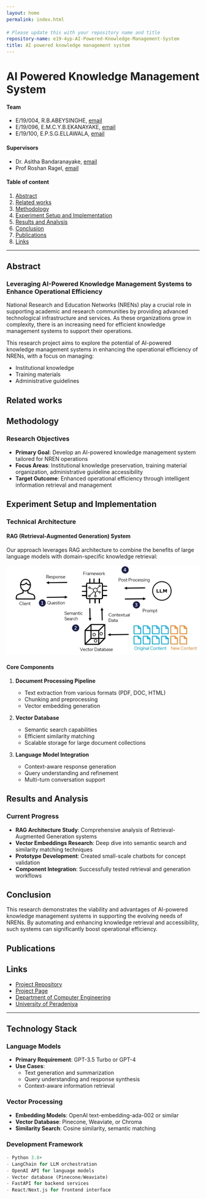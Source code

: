 ```yaml
---
layout: home
permalink: index.html

# Please update this with your repository name and title
repository-name: e19-4yp-AI-Powered-Knowledge-Management-System
title: AI powered knowledge management system
---
```


[comment]: # "This is the standard layout for the project, but you can clean this and use your own template"

# AI Powered Knowledge Management System

#### Team

- E/19/004, R.B.ABEYSINGHE, [email](mailto:e19004@eng.pdn.ac.lk)
- E/19/096, E.M.C.Y.B.EKANAYAKE, [email](mailto:e19096@eng.pdn.ac.lk)
- E/19/100, E.P.S.G.ELLAWALA, [email](mailto:e19100@eng.pdn.ac.lk)

#### Supervisors

- Dr. Asitha Bandaranayake, [email](mailto:asithab@eng.pdn.ac.lk)
- Prof Roshan Ragel, [email](mailto:roshanr@eng.pdn.ac.lk)

#### Table of content

1. [Abstract](#abstract)
2. [Related works](#related-works)
3. [Methodology](#methodology)
4. [Experiment Setup and Implementation](#experiment-setup-and-implementation)
5. [Results and Analysis](#results-and-analysis)
6. [Conclusion](#conclusion)
7. [Publications](#publications)
8. [Links](#links)

---

## Abstract

### Leveraging AI-Powered Knowledge Management Systems to Enhance Operational Efficiency

National Research and Education Networks (NRENs) play a crucial role in supporting academic and research communities
by providing advanced technological infrastructure and services. As these organizations grow in complexity, there is an
increasing need for efficient knowledge management systems to support their operations.

This research project aims to explore the potential of AI-powered knowledge management systems in enhancing the operational efficiency of NRENs, with a focus on managing:

- Institutional knowledge
- Training materials
- Administrative guidelines

## Related works

## Methodology

### Research Objectives

- **Primary Goal**: Develop an AI-powered knowledge management system tailored for NREN operations
- **Focus Areas**: Institutional knowledge preservation, training material organization, administrative guideline accessibility
- **Target Outcome**: Enhanced operational efficiency through intelligent information retrieval and management

## Experiment Setup and Implementation

### Technical Architecture

#### RAG (Retrieval-Augmented Generation) System

Our approach leverages RAG architecture to combine the benefits of large language models with domain-specific knowledge retrieval:

![ARG ARCHITECTURE](images/arg_arch.png)

#### Core Components

1. **Document Processing Pipeline**

   - Text extraction from various formats (PDF, DOC, HTML)
   - Chunking and preprocessing
   - Vector embedding generation

2. **Vector Database**

   - Semantic search capabilities
   - Efficient similarity matching
   - Scalable storage for large document collections

3. **Language Model Integration**
   - Context-aware response generation
   - Query understanding and refinement
   - Multi-turn conversation support

## Results and Analysis

### Current Progress

- **RAG Architecture Study**: Comprehensive analysis of Retrieval-Augmented Generation systems
- **Vector Embeddings Research**: Deep dive into semantic search and similarity matching techniques
- **Prototype Development**: Created small-scale chatbots for concept validation
- **Component Integration**: Successfully tested retrieval and generation workflows

## Conclusion

This research demonstrates the viability and advantages of AI-powered knowledge management systems in supporting the evolving needs of NRENs. By automating and enhancing knowledge retrieval and accessibility, such systems can significantly boost operational efficiency.

## Publications

[//]: # "Note: Uncomment each once you uploaded the files to the repository"

<!-- 1. [Semester 7 report](./) -->
<!-- 2. [Semester 7 slides](./) -->
<!-- 3. [Semester 8 report](./) -->
<!-- 4. [Semester 8 slides](./) -->
<!-- 5. Author 1, Author 2 and Author 3 'Research paper title' (2021). [PDF](./). -->

## Links

- [Project Repository](https://github.com/cepdnaclk/e19-4yp-AI-Powered-Knowledge-Management-System)
- [Project Page](https://cepdnaclk.github.io/e19-4yp-AI-Powered-Knowledge-Management-System)
- [Department of Computer Engineering](http://www.ce.pdn.ac.lk/)
- [University of Peradeniya](https://eng.pdn.ac.lk/)

---

## Technology Stack

### Language Models

- **Primary Requirement**: GPT-3.5 Turbo or GPT-4
- **Use Cases**:
  - Text generation and summarization
  - Query understanding and response synthesis
  - Context-aware information retrieval

### Vector Processing

- **Embedding Models**: OpenAI text-embedding-ada-002 or similar
- **Vector Database**: Pinecone, Weaviate, or Chroma
- **Similarity Search**: Cosine similarity, semantic matching

### Development Framework

```python
- Python 3.8+
- LangChain for LLM orchestration
- OpenAI API for language models
- Vector database (Pinecone/Weaviate)
- FastAPI for backend services
- React/Next.js for frontend interface
```
